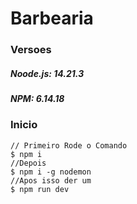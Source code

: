 # Barbearia

### Versoes
##### Noode.js: **14.21.3**
##### NPM: **6.14.18**

### Inicio
```
// Primeiro Rode o Comando
$ npm i
//Depois 
$ npm i -g nodemon 
//Apos isso der um
$ npm run dev 
```